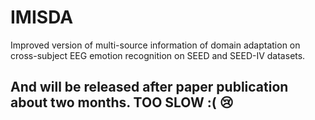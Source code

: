 # IMISDA
Improved version of multi-source information of domain adaptation on cross-subject EEG emotion recognition on SEED and SEED-IV datasets.

## And will be released after paper publication about two months. TOO SLOW :( 😢
